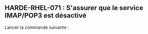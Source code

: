## HARDE-RHEL-071 : S'assurer que le service IMAP/POP3 est désactivé

Lancer la commande suivante :

